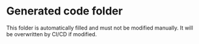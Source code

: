# Generated code folder

This folder is automatically filled and must not be modified manually.
It will be overwritten by CI/CD if modified.